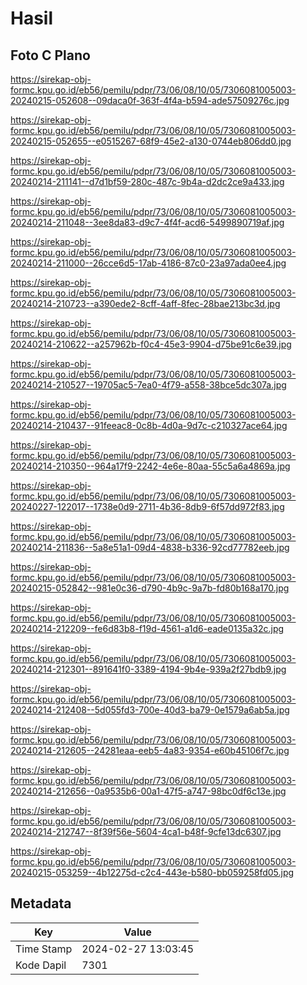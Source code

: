 # Hasil

## Foto C Plano

https://sirekap-obj-formc.kpu.go.id/eb56/pemilu/pdpr/73/06/08/10/05/7306081005003-20240215-052608--09daca0f-363f-4f4a-b594-ade57509276c.jpg

https://sirekap-obj-formc.kpu.go.id/eb56/pemilu/pdpr/73/06/08/10/05/7306081005003-20240215-052655--e0515267-68f9-45e2-a130-0744eb806dd0.jpg

https://sirekap-obj-formc.kpu.go.id/eb56/pemilu/pdpr/73/06/08/10/05/7306081005003-20240214-211141--d7d1bf59-280c-487c-9b4a-d2dc2ce9a433.jpg

https://sirekap-obj-formc.kpu.go.id/eb56/pemilu/pdpr/73/06/08/10/05/7306081005003-20240214-211048--3ee8da83-d9c7-4f4f-acd6-5499890719af.jpg

https://sirekap-obj-formc.kpu.go.id/eb56/pemilu/pdpr/73/06/08/10/05/7306081005003-20240214-211000--26cce6d5-17ab-4186-87c0-23a97ada0ee4.jpg

https://sirekap-obj-formc.kpu.go.id/eb56/pemilu/pdpr/73/06/08/10/05/7306081005003-20240214-210723--a390ede2-8cff-4aff-8fec-28bae213bc3d.jpg

https://sirekap-obj-formc.kpu.go.id/eb56/pemilu/pdpr/73/06/08/10/05/7306081005003-20240214-210622--a257962b-f0c4-45e3-9904-d75be91c6e39.jpg

https://sirekap-obj-formc.kpu.go.id/eb56/pemilu/pdpr/73/06/08/10/05/7306081005003-20240214-210527--19705ac5-7ea0-4f79-a558-38bce5dc307a.jpg

https://sirekap-obj-formc.kpu.go.id/eb56/pemilu/pdpr/73/06/08/10/05/7306081005003-20240214-210437--91feeac8-0c8b-4d0a-9d7c-c210327ace64.jpg

https://sirekap-obj-formc.kpu.go.id/eb56/pemilu/pdpr/73/06/08/10/05/7306081005003-20240214-210350--964a17f9-2242-4e6e-80aa-55c5a6a4869a.jpg

https://sirekap-obj-formc.kpu.go.id/eb56/pemilu/pdpr/73/06/08/10/05/7306081005003-20240227-122017--1738e0d9-2711-4b36-8db9-6f57dd972f83.jpg

https://sirekap-obj-formc.kpu.go.id/eb56/pemilu/pdpr/73/06/08/10/05/7306081005003-20240214-211836--5a8e51a1-09d4-4838-b336-92cd77782eeb.jpg

https://sirekap-obj-formc.kpu.go.id/eb56/pemilu/pdpr/73/06/08/10/05/7306081005003-20240215-052842--981e0c36-d790-4b9c-9a7b-fd80b168a170.jpg

https://sirekap-obj-formc.kpu.go.id/eb56/pemilu/pdpr/73/06/08/10/05/7306081005003-20240214-212209--fe6d83b8-f19d-4561-a1d6-eade0135a32c.jpg

https://sirekap-obj-formc.kpu.go.id/eb56/pemilu/pdpr/73/06/08/10/05/7306081005003-20240214-212301--891641f0-3389-4194-9b4e-939a2f27bdb9.jpg

https://sirekap-obj-formc.kpu.go.id/eb56/pemilu/pdpr/73/06/08/10/05/7306081005003-20240214-212408--5d055fd3-700e-40d3-ba79-0e1579a6ab5a.jpg

https://sirekap-obj-formc.kpu.go.id/eb56/pemilu/pdpr/73/06/08/10/05/7306081005003-20240214-212605--24281eaa-eeb5-4a83-9354-e60b45106f7c.jpg

https://sirekap-obj-formc.kpu.go.id/eb56/pemilu/pdpr/73/06/08/10/05/7306081005003-20240214-212656--0a9535b6-00a1-47f5-a747-98bc0df6c13e.jpg

https://sirekap-obj-formc.kpu.go.id/eb56/pemilu/pdpr/73/06/08/10/05/7306081005003-20240214-212747--8f39f56e-5604-4ca1-b48f-9cfe13dc6307.jpg

https://sirekap-obj-formc.kpu.go.id/eb56/pemilu/pdpr/73/06/08/10/05/7306081005003-20240215-053259--4b12275d-c2c4-443e-b580-bb059258fd05.jpg


## Metadata

| Key        | Value               |
| ---------- | ------------------- |
| Time Stamp | 2024-02-27 13:03:45 |
| Kode Dapil | 7301                |



